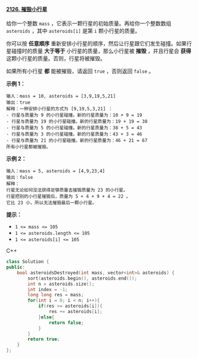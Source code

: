 #### [2126. 摧毁小行星](https://leetcode.cn/problems/destroying-asteroids/)

给你一个整数 `mass` ，它表示一颗行星的初始质量。再给你一个整数数组 `asteroids` ，其中 `asteroids[i]` 是第 `i` 颗小行星的质量。

你可以按 **任意顺序** 重新安排小行星的顺序，然后让行星跟它们发生碰撞。如果行星碰撞时的质量 **大于等于** 小行星的质量，那么小行星被 **摧毁** ，并且行星会 **获得** 这颗小行星的质量。否则，行星将被摧毁。

如果所有小行星 **都** 能被摧毁，请返回 `true` ，否则返回 `false` 。

 

**示例 1：**

```
输入：mass = 10, asteroids = [3,9,19,5,21]
输出：true
解释：一种安排小行星的方式为 [9,19,5,3,21] ：
- 行星与质量为 9 的小行星碰撞。新的行星质量为：10 + 9 = 19
- 行星与质量为 19 的小行星碰撞。新的行星质量为：19 + 19 = 38
- 行星与质量为 5 的小行星碰撞。新的行星质量为：38 + 5 = 43
- 行星与质量为 3 的小行星碰撞。新的行星质量为：43 + 3 = 46
- 行星与质量为 21 的小行星碰撞。新的行星质量为：46 + 21 = 67
所有小行星都被摧毁。
```

**示例 2：**

```
输入：mass = 5, asteroids = [4,9,23,4]
输出：false
解释：
行星无论如何没法获得足够质量去摧毁质量为 23 的小行星。
行星把别的小行星摧毁后，质量为 5 + 4 + 9 + 4 = 22 。
它比 23 小，所以无法摧毁最后一颗小行星。
```

 

**提示：**

- `1 <= mass <= 105`
- `1 <= asteroids.length <= 105`
- `1 <= asteroids[i] <= 105`



C++

```c++
class Solution {
public:
    bool asteroidsDestroyed(int mass, vector<int>& asteroids) {
        sort(asteroids.begin(), asteroids.end());
        int n = asteroids.size();
        int index = -1;
        long long res = mass;
        for(int i = 0; i < n; i++){
            if(res >= asteroids[i]){
                res += asteroids[i];
            }else{
                return false;
            }
        }
        return true;
    }
};
```

